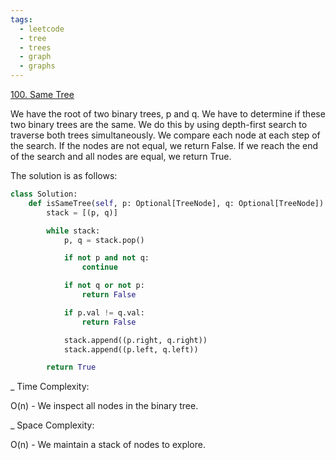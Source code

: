 ```yaml
---
tags:
  - leetcode
  - tree
  - trees
  - graph
  - graphs
---
```


<a href="https://leetcode.com/problems/same-tree/">100. Same Tree</a>

We have the root of two binary trees, p and q. We have to determine if these two
binary trees are the same. We do this by using depth-first search to traverse
both trees simultaneously. We compare each node at each step of the search. If
the nodes are not equal, we return False. If we reach the end of the search and
all nodes are equal, we return True.

The solution is as follows:

```python
class Solution:
    def isSameTree(self, p: Optional[TreeNode], q: Optional[TreeNode]) -> bool:
        stack = [(p, q)]

        while stack:
            p, q = stack.pop()

            if not p and not q:
                continue

            if not q or not p:
                return False

            if p.val != q.val:
                return False

            stack.append((p.right, q.right))
            stack.append((p.left, q.left))

        return True
```

\_ Time Complexity:

O(n) - We inspect all nodes in the binary tree.

\_ Space Complexity:

O(n) - We maintain a stack of nodes to explore.
